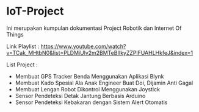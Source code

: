 # IoT-Project

Ini merupakan kumpulan dokumentasi Project Robotik dan Internet Of Things 


Link Playlist : https://www.youtube.com/watch?v=TCak_MHtbN0&list=PLDMiUlv2m2BMTeBIIkyZZPlFUAHLHkfeJ&index=1


List Project :

- Membuat GPS Tracker Benda Menggunakan Aplikasi Blynk
- Membuat Kado Spesial Ala Anak Engineer Buat Doi, Dijamin Anti Gagal
- Membuat Lengan Robot Dikontrol Menggunakan Joystick
- Sensor Pendeteksi Detak Jantung Berbasis Arduino
- Sensor Pendeteksi Kebakaran dengan Sistem Alert Otomatis




